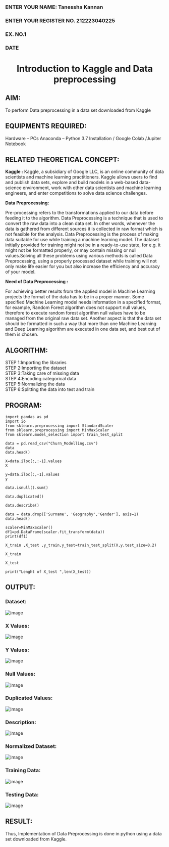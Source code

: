 <H3>ENTER YOUR NAME: Tanessha Kannan</H3>
<H3>ENTER YOUR REGISTER NO. 212223040225</H3>
<H3>EX. NO.1</H3>
<H3>DATE</H3>
<H1 ALIGN =CENTER> Introduction to Kaggle and Data preprocessing</H1>

## AIM:

To perform Data preprocessing in a data set downloaded from Kaggle

## EQUIPMENTS REQUIRED:
Hardware – PCs
Anaconda – Python 3.7 Installation / Google Colab /Jupiter Notebook

## RELATED THEORETICAL CONCEPT:

**Kaggle :**
Kaggle, a subsidiary of Google LLC, is an online community of data scientists and machine learning practitioners. Kaggle allows users to find and publish data sets, explore and build models in a web-based data-science environment, work with other data scientists and machine learning engineers, and enter competitions to solve data science challenges.

**Data Preprocessing:**

Pre-processing refers to the transformations applied to our data before feeding it to the algorithm. Data Preprocessing is a technique that is used to convert the raw data into a clean data set. In other words, whenever the data is gathered from different sources it is collected in raw format which is not feasible for the analysis.
Data Preprocessing is the process of making data suitable for use while training a machine learning model. The dataset initially provided for training might not be in a ready-to-use state, for e.g. it might not be formatted properly, or may contain missing or null values.Solving all these problems using various methods is called Data Preprocessing, using a properly processed dataset while training will not only make life easier for you but also increase the efficiency and accuracy of your model.

**Need of Data Preprocessing :**

For achieving better results from the applied model in Machine Learning projects the format of the data has to be in a proper manner. Some specified Machine Learning model needs information in a specified format, for example, Random Forest algorithm does not support null values, therefore to execute random forest algorithm null values have to be managed from the original raw data set.
Another aspect is that the data set should be formatted in such a way that more than one Machine Learning and Deep Learning algorithm are executed in one data set, and best out of them is chosen.


## ALGORITHM:
STEP 1:Importing the libraries<BR>
STEP 2:Importing the dataset<BR>
STEP 3:Taking care of missing data<BR>
STEP 4:Encoding categorical data<BR>
STEP 5:Normalizing the data<BR>
STEP 6:Splitting the data into test and train<BR>

##  PROGRAM:
```
import pandas as pd
import io
from sklearn.preprocessing import StandardScaler
from sklearn.preprocessing import MinMaxScaler
from sklearn.model_selection import train_test_split

data = pd.read_csv("Churn_Modelling.csv")
data
data.head()

X=data.iloc[:,:-1].values
X

y=data.iloc[:,-1].values
y

data.isnull().sum()

data.duplicated()

data.describe()

data = data.drop(['Surname', 'Geography','Gender'], axis=1)
data.head()

scaler=MinMaxScaler()
df1=pd.DataFrame(scaler.fit_transform(data))
print(df1)

X_train ,X_test ,y_train,y_test=train_test_split(X,y,test_size=0.2)

X_train

X_test

print("Lenght of X_test ",len(X_test))

```


## OUTPUT:
### Dataset:
![image](https://github.com/user-attachments/assets/87a093de-58e1-4ce2-890f-900bfbf50ddd)

### X Values:
![image](https://github.com/user-attachments/assets/ff0430dc-58a6-4221-bdd9-5d61f43a1659)

### Y Values:
![image](https://github.com/user-attachments/assets/ad643569-f6a2-4c35-9b01-704d7afed2d3)

### Null Values:
![image](https://github.com/user-attachments/assets/8a2ccc3a-448e-45fe-bc33-fc85ef58a47f)

### Duplicated Values:
![image](https://github.com/user-attachments/assets/9084e331-716e-4a7b-81eb-59db71991bf1)

### Description:
![image](https://github.com/user-attachments/assets/fbc82145-b1a1-47f1-af2b-1ecad239168e)

### Normalized Dataset:
![image](https://github.com/user-attachments/assets/aa48d922-0b62-49a6-b4fb-37018f8ae5f9)

### Training Data:
![image](https://github.com/user-attachments/assets/3e2501d8-3b3d-4614-b94c-93d5c6c43a58)

### Testing Data:
![image](https://github.com/user-attachments/assets/50cd3893-ef9f-4acc-bb43-32772452c0e4)

## RESULT:
Thus, Implementation of Data Preprocessing is done in python  using a data set downloaded from Kaggle.


